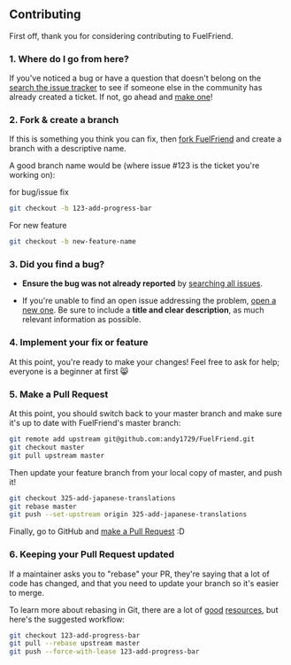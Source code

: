 ## Contributing

First off, thank you for considering contributing to FuelFriend.

### 1. Where do I go from here?

If you've noticed a bug or have a question that doesn't belong on the
[search the issue tracker](https://github.com/andy1729/FuelFriend/issues?q=something)
to see if someone else in the community has already created a ticket.
If not, go ahead and [make one](https://github.com/andy1729/FuelFriend/issues/new)!

### 2. Fork & create a branch

If this is something you think you can fix, then
[fork FuelFriend](https://help.github.com/articles/fork-a-repo)
and create a branch with a descriptive name.

A good branch name would be (where issue #123 is the ticket you're working on):

for bug/issue fix

```sh
git checkout -b 123-add-progress-bar
```

For new feature
```sh
git checkout -b new-feature-name
```


### 3. Did you find a bug?

* **Ensure the bug was not already reported** by [searching all
  issues](https://github.com/andy1729/FuelFriend/issues?q=).

* If you're unable to find an open issue addressing the problem, [open a new
  one](https://github.com/andy1729/FuelFriend/issues/new).  Be sure to
  include a **title and clear description**, as much relevant information as
  possible.


### 4. Implement your fix or feature

At this point, you're ready to make your changes! Feel free to ask for help;
everyone is a beginner at first :smile_cat:

### 5. Make a Pull Request

At this point, you should switch back to your master branch and make sure it's
up to date with FuelFriend's master branch:

```sh
git remote add upstream git@github.com:andy1729/FuelFriend.git
git checkout master
git pull upstream master
```

Then update your feature branch from your local copy of master, and push it!

```sh
git checkout 325-add-japanese-translations
git rebase master
git push --set-upstream origin 325-add-japanese-translations
```

Finally, go to GitHub and
[make a Pull Request](https://help.github.com/articles/creating-a-pull-request)
:D


### 6. Keeping your Pull Request updated

If a maintainer asks you to "rebase" your PR, they're saying that a lot of code
has changed, and that you need to update your branch so it's easier to merge.

To learn more about rebasing in Git, there are a lot of
[good](http://git-scm.com/book/en/Git-Branching-Rebasing)
[resources](https://help.github.com/articles/interactive-rebase),
but here's the suggested workflow:

```sh
git checkout 123-add-progress-bar
git pull --rebase upstream master
git push --force-with-lease 123-add-progress-bar
```
